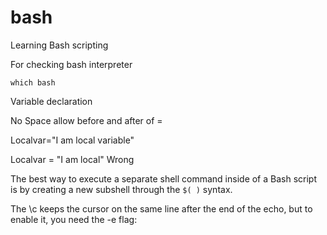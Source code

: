 # bash
Learning Bash scripting

For checking bash interpreter

` which bash `



Variable declaration

No Space allow before and after of =

Localvar="I am local variable" 

Localvar = "I am local"  Wrong



The best way to execute a separate shell command inside of a Bash script is by creating a new subshell through the `$( )` syntax.





The \c keeps the cursor on the same line after the end of the echo, but to enable it, you need the -e flag:

